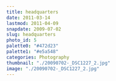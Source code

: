 ```yaml
---
title: headquarters
date: 2011-03-14
lastmod: 2011-04-09
snapdate: 2009-07-02
slug: headquarters
photo_id: 5
palette0: "#472d23"
palette1: "#e5a548"
categories: Photography
thumbnail: "./20090702-_DSC1227_2.jpg"
image: "./20090702-_DSC1227_2.jpg"
---
```


